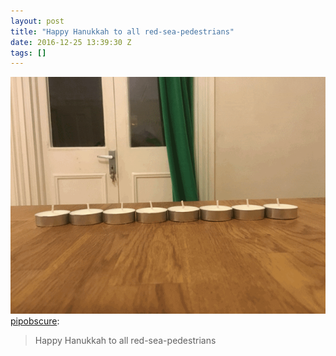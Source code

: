 ```yaml
---
layout: post
title: "Happy Hanukkah to all red-sea-pedestrians"
date: 2016-12-25 13:39:30 Z
tags: []
---
```

![](/media/2016/12/154934603104.gif)
[pipobscure](http://pipobscure.com/post/134649298279/happy-hanukkah-to-all-red-sea-pedestrians):

> Happy Hanukkah to all red-sea-pedestrians
